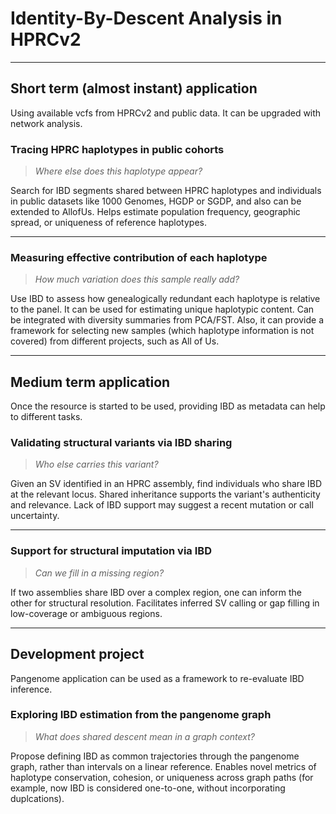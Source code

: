 # Identity-By-Descent Analysis in HPRCv2

---

## Short term (almost instant) application

Using available vcfs from HPRCv2 and public data. It can be upgraded with network analysis.

### **Tracing HPRC haplotypes in public cohorts**
> *Where else does this haplotype appear?*

Search for IBD segments shared between HPRC haplotypes and individuals in public datasets like 1000 Genomes, HGDP or SGDP, and also can be extended to AllofUs. Helps estimate population frequency, geographic spread, or uniqueness of reference haplotypes.

---

### **Measuring effective contribution of each haplotype**
> *How much variation does this sample really add?*

Use IBD to assess how genealogically redundant each haplotype is relative to the panel. It can be used for estimating unique haplotypic content. Can be integrated with diversity summaries from PCA/FST. Also, it can provide a framework for selecting new samples (which haplotype information is not covered) from different projects, such as All of Us.

---

## Medium term application

Once the resource is started to be used, providing IBD as metadata can help to different tasks.

### **Validating structural variants via IBD sharing**
> *Who else carries this variant?*

Given an SV identified in an HPRC assembly, find individuals who share IBD at the relevant locus. Shared inheritance supports the variant's authenticity and relevance. Lack of IBD support may suggest a recent mutation or call uncertainty.

---

### **Support for structural imputation via IBD**
> *Can we fill in a missing region?*

If two assemblies share IBD over a complex region, one can inform the other for structural resolution. Facilitates inferred SV calling or gap filling in low-coverage or ambiguous regions.

---

## Development project

Pangenome application can be used as a framework to re-evaluate IBD inference.

### **Exploring IBD estimation from the pangenome graph**
> *What does shared descent mean in a graph context?*

Propose defining IBD as common trajectories through the pangenome graph, rather than intervals on a linear reference. Enables novel metrics of haplotype conservation, cohesion, or uniqueness across graph paths (for example, now IBD is considered one-to-one, without incorporating duplcations).
